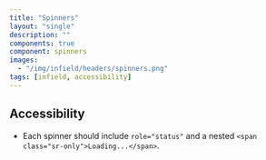 ```yaml
---
title: "Spinners"
layout: "single"
description: ""
components: true
component: spinners
images:
  - "/img/infield/headers/spinners.png"
tags: [infield, accessibility]
---
```


## Accessibility

- Each spinner should include `role="status"` and a nested `<span class="sr-only">Loading...</span>`.
